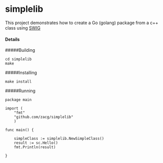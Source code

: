 simplelib
=========

This project demonstrates how to create a Go (golang) package from a c++ class using [SWIG](http://www.swig.org/Doc3.0/Go.html)


#### Details

#####Building

	cd simplelib
	make

#####Installing

	make install

#####Running

	package main

	import (
		"fmt"
		"github.com/zacg/simplelib"
		)

	func main() {

		simpleClass := simplelib.NewSimpleClass()
		result := sc.Hello()
		fmt.Println(result)
	
	}
	
